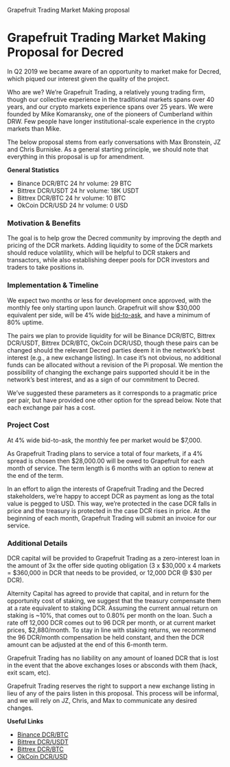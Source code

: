 Grapefruit Trading Market Making proposal



# Grapefruit Trading Market Making Proposal for Decred #
 

In Q2 2019 we became aware of an opportunity to market make for Decred, which piqued our interest given the quality of the project.

Who are we? We’re Grapefruit Trading, a relatively young trading firm, though our collective experience in the traditional markets spans over 40 years, and our crypto markets experience spans over 25 years. We were founded by Mike Komaransky, one of the pioneers of Cumberland within DRW. Few people have longer institutional-scale experience in the crypto markets than Mike. 

The below proposal stems from early conversations with Max Bronstein, JZ and Chris Burniske. As a general starting principle, we should note that everything in this proposal is up for amendment. 

**General Statistics**

 * Binance DCR/BTC 24 hr volume: 29 BTC
 * Bittrex DCR/USDT 24 hr volume: 18K USDT
 * Bittrex DCR/BTC 24 hr volume: 10 BTC
 * OkCoin DCR/USD 24 hr volume: 0 USD

 

### Motivation & Benefits ###

The goal is to help grow the Decred community by improving the depth and pricing of the DCR markets. Adding liquidity to some of the DCR markets should reduce volatility, which will be helpful to DCR stakers and transactors, while also establishing deeper pools for DCR investors and traders to take positions in.  

### Implementation & Timeline ###

We expect two months or less for development once approved, with the monthly fee only starting upon launch. Grapefruit will show $30,000 equivalent per side, will be 4% wide [bid-to-ask](https://www.investopedia.com/terms/b/bid-askspread.asp), and have a minimum of 80% uptime. 

The pairs we plan to provide liquidity for will be Binance DCR/BTC, Bittrex DCR/USDT, Bittrex DCR/BTC, OkCoin DCR/USD, though these pairs can be changed should the relevant Decred parties deem it in the network’s best interest (e.g., a new exchange listing). In case it’s not obvious, no additional funds can be allocated without a revision of the Pi proposal. We mention the possibility of changing the exchange pairs supported should it be in the network’s best interest, and as a sign of our commitment to Decred.

We’ve suggested these parameters as it corresponds to a pragmatic price per pair, but have provided one other option for the spread below. Note that each exchange pair has a cost.

### Project Cost ###

At 4% wide bid-to-ask, the monthly fee per market would be $7,000. 

As Grapefruit Trading plans to service a total of four markets, if a 4% spread is chosen then $28,000.00 will be owed to Grapefruit for each month of service. The term length is 6 months with an option to renew at the end of the term.

In an effort to align the interests of Grapefruit Trading and the Decred stakeholders, we’re happy to accept DCR as payment as long as the total value is pegged to USD. This way, we’re protected in the case DCR falls in price and the treasury is protected in the case DCR rises in price. At the beginning of each month, Grapefruit Trading will submit an invoice for our service. 
 

### Additional Details ###

DCR capital will be provided to Grapefruit Trading as a zero-interest loan in the amount of 3x the offer side quoting obligation (3 x $30,000 x 4 markets = $360,000 in DCR that needs to be provided, or 12,000 DCR @ $30 per DCR).

Alternity Capital has agreed to provide that capital, and in return for the opportunity cost of staking, we suggest that the treasury compensate them at a rate equivalent to staking DCR. Assuming the current annual return on staking is ~10%, that comes out to 0.80% per month on the loan. Such a rate off 12,000 DCR comes out to 96 DCR per month, or at current market prices, $2,880/month. To stay in line with staking returns, we recommend the 96 DCR/month compensation be held constant, and then the DCR amount can be adjusted at the end of this 6-month term.  

Grapefruit Trading has no liability on any amount of loaned DCR that is lost in the event that the above exchanges loses or absconds with them (hack, exit scam, etc).

Grapefruit Trading reserves the right to support a new exchange listing in lieu of any of the pairs listen in this proposal. This process will be informal, and we will rely on JZ, Chris, and Max to communicate any desired changes. 

**Useful Links**

* [ Binance DCR/BTC](https://www.binance.com/en/trade/DCR_BTC)
* [ Bittrex DCR/USDT](https://bittrex.com/Market/Index?MarketName=USDT-DCR)
* [ Bittrex DCR/BTC](https://bittrex.com/Market/Index?MarketName=BTC-DCR)
* [ OkCoin DCR/USD](https://www.okcoin.com/spot/trade#product=dcr_usd)
